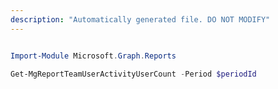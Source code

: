 ```yaml
---
description: "Automatically generated file. DO NOT MODIFY"
---
```


```powershell

Import-Module Microsoft.Graph.Reports

Get-MgReportTeamUserActivityUserCount -Period $periodId 

```